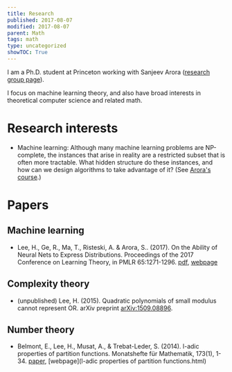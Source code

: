 ```yaml
---
title: Research
published: 2017-08-07
modified: 2017-08-07
parent: Math
tags: math
type: uncategorized
showTOC: True
---
```


I am a Ph.D. student at Princeton working with Sanjeev Arora ([research group page](http://unsupervised.cs.princeton.edu/)).

I focus on machine learning theory, and also have broad interests in theoretical computer science and related math.

# Research interests

* Machine learning: Although many machine learning problems are NP-complete, the instances that arise in reality are a restricted subset that is often more tractable. What hidden structure do these instances, and how can we design algorithms to take advantage of it? (See [Arora's course](http://www.cs.princeton.edu/courses/archive/spring15/cos598D/).)

# Papers

## Machine learning

* Lee, H., Ge, R., Ma, T., Risteski, A. & Arora, S.. (2017). On the Ability of Neural Nets to Express Distributions. Proceedings of the 2017 Conference on Learning Theory, in PMLR 65:1271-1296. [pdf](https://arxiv.org/pdf/1702.07028.pdf), [webpage](http://tiny.cc/hlcolt17)

## Complexity theory

* (unpublished) Lee, H. (2015). Quadratic polynomials of small modulus cannot represent OR. arXiv preprint [arXiv:1509.08896](http://arxiv.org/abs/1509.08896).

## Number theory

* Belmont, E., Lee, H., Musat, A., & Trebat-Leder, S. (2014). l-adic properties of partition functions. Monatshefte für Mathematik, 173(1), 1-34. [paper](http://link.springer.com/article/10.1007/s00605-013-0586-y), [webpage](l-adic properties of partition functions.html)
	<!-- * [Paper](https://dl.dropboxusercontent.com/u/27883775/web/math/papers/l-adic%20properties%20of%20partition%20functions.pdf) -->